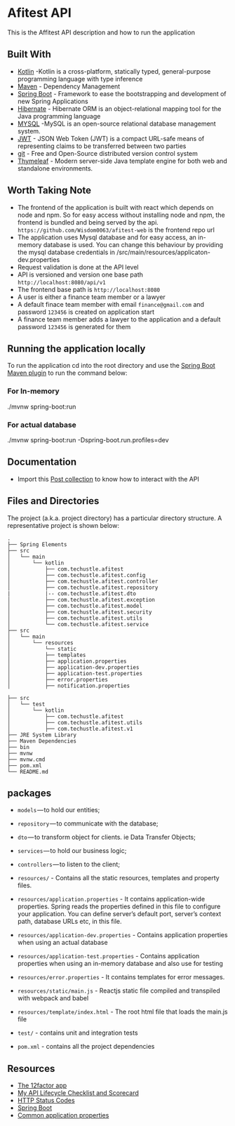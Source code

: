 # Afitest API

This is the Affitest API description and how to run the application

## Built With
*  	[Kotlin](https://kotlinlang.org/) -Kotlin is a cross-platform, statically typed, general-purpose programming language with type inference
* 	[Maven](https://maven.apache.org/) - Dependency Management
* 	[Spring Boot](https://spring.io/projects/spring-boot) - Framework to ease the bootstrapping and development of new Spring Applications
* 	[Hibernate](https://hibernate.org/) - Hibernate ORM is an object-relational mapping tool for the Java programming language
* 	[MYSQL](https://mysql.com/) -MySQL is an open-source relational database management system.
* 	[JWT](https://jwt.io/) - JSON Web Token (JWT) is a compact URL-safe means of representing claims to be transferred between two parties
* 	[git](https://git-scm.com/) - Free and Open-Source distributed version control system 
* 	[Thymeleaf](https://www.thymeleaf.org/) - Modern server-side Java template engine for both web and standalone environments.


## Worth Taking Note

* The frontend of the application is built with react which depends on node and npm. So for easy access without installing node and npm, the frontend is bundled and being served by the api. `https://github.com/Wisdom0063/afitest-web` is the frontend repo url
* The application uses Mysql database and for easy access, an in-memory database is used. You can change this behaviour by providing the mysql database credentials in /src/main/resources/applicaton-dev.properties
* Request validation is done at the API level
* API is versioned and version one base path `http://localhost:8080/api/v1`
* The frontend base path is `http://localhost:8080`
* A user is either a finance team member or a lawyer
* A default finace team member with email `finance@gmail.com` and password `123456` is created on application start
* A finance team member adds a lawyer to the application and a default password `123456` is generated for them



## Running the application locally 

To run the application cd into the root directory and use the [Spring Boot Maven plugin](https://docs.spring.io/spring-boot/docs/current/reference/html/build-tool-plugins-maven-plugin.html) to run the command below:
### For In-memory
./mvnw spring-boot:run
### For actual database
./mvnw spring-boot:run -Dspring-boot.run.profiles=dev


## Documentation

* Import this [Post collection](https://www.getpostman.com/collections/88fa5728813068ef0c54) to know how to interact with the API


## Files and Directories

The project (a.k.a. project directory) has a particular directory structure. A representative project is shown below:

```
.
├── Spring Elements
├── src
│   └── main
│       └── kotlin
│           ├── com.techustle.afitest
│           ├── com.techustle.afitest.config
│           ├── com.techustle.afitest.controller
│           ├── com.techustle.afitest.repository
|           |-- com.techustle.afitest.dto
│           ├── com.techustle.afitest.exception
│           ├── com.techustle.afitest.model
│           ├── com.techustle.afitest.security
│           ├── com.techustle.afitest.utils
│           └── com.techustle.afitest.service
├── src
│   └── main
│       └── resources
│           └── static
│           ├── templates
│           ├── application.properties
│           ├── application-dev.properties
│           ├── application-test.properties
│           ├── error.properties
│           ├── notification.properties

├── src
│   └── test
│       └── kotlin
│           ├── com.techustle.afitest
│           ├── com.techustle.afitest.utils
│           ├── com.techustle.afitest.v1
├── JRE System Library
├── Maven Dependencies
├── bin
├── mvnw
├── mvnw.cmd
├── pom.xml
└── README.md
```

## packages

- `models` — to hold our entities;
- `repository` — to communicate with the database;
- `dto` — to transform object for clients. ie Data Transfer Objects;
- `services` — to hold our business logic;
- `controllers` — to listen to the client;

- `resources/` - Contains all the static resources, templates and property files.
- `resources/application.properties` - It contains application-wide properties. Spring reads the properties defined in this file to configure your application. You can define server’s default port, server’s context path, database URLs etc, in this file.
- `resources/application-dev.properties` - Contains application properties when using an actual database
- `resources/application-test.properties` - Contains application properties when using an in-memory database and also use for testing
- `resources/error.properties` - It contains templates for error messages.
- `resources/static/main.js` - Reactjs static file compiled and transpiled with webpack and babel
- `resources/template/index.html` - The root html file that loads the main.js file
- `test/` - contains unit and integration tests

- `pom.xml` - contains all the project dependencies


 
  
## Resources

* [The 12factor app](https://12factor.net/)
* [My API Lifecycle Checklist and Scorecard](https://dzone.com/articles/my-api-lifecycle-checklist-and-scorecard)
* [HTTP Status Codes](https://www.restapitutorial.com/httpstatuscodes.html)
* [Spring Boot](https://spring.io/guides/)
* [Common application properties](https://docs.spring.io/spring-boot/docs/current/reference/html/common-application-properties.html)
